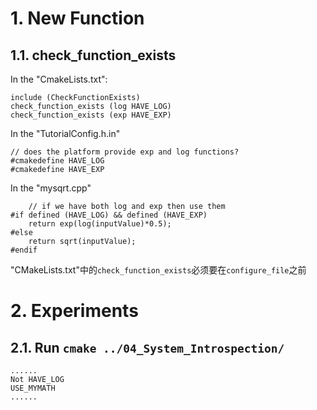 # 1. New Function
## 1.1. check_function_exists
In the "CmakeLists.txt":
```
include (CheckFunctionExists)
check_function_exists (log HAVE_LOG)
check_function_exists (exp HAVE_EXP)
```

In the "TutorialConfig.h.in"
```
// does the platform provide exp and log functions?
#cmakedefine HAVE_LOG
#cmakedefine HAVE_EXP
```

In the "mysqrt.cpp"
```
    // if we have both log and exp then use them
#if defined (HAVE_LOG) && defined (HAVE_EXP)
    return exp(log(inputValue)*0.5);
#else
    return sqrt(inputValue);
#endif
```

"CMakeLists.txt"中的`check_function_exists`必须要在`configure_file`之前

# 2. Experiments
## 2.1. Run `cmake ../04_System_Introspection/`
```
......
Not HAVE_LOG
USE_MYMATH
......
```
